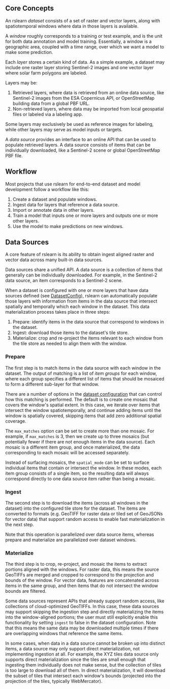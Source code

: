 Core Concepts
-------------

An rslearn *dataset* consists of a set of raster and vector layers, along with
spatiotemporal windows where data in those layers is available.

A *window* roughly corresponds to a training or test example, and is the unit
for both data annotation and model training. Essentially, a window is a
geographic area, coupled with a time range, over which we want a model to make
some prediction.

Each *layer* stores a certain kind of data. As a simple example, a dataset may
include one raster layer storing Sentinel-2 images and one vector layer where
solar farm polygons are labeled.

Layers may be:

1. Retrieved layers, where data is retrieved from an online data source, like
   Sentinel-2 images from the ESA Copernicus API, or OpenStreetMap building
   data from a global PBF URL.
2. Non-retrieved layers, where data may be imported from local geospatial files
   or labeled via a labeling app.

Some layers may exclusively be used as reference images for labeling, while
other layers may serve as model inputs or targets.

A *data source* provides an interface to an online API that can be used to
populate retrieved layers. A data source consists of items that can be
individually downloaded, like a Sentinel-2 scene or global OpenStreetMap PBF
file.


Workflow
--------

Most projects that use rslearn for end-to-end dataset and model development follow a
workflow like this:

1. Create a dataset and populate windows.
2. Ingest data for layers that reference a data source.
3. Import or annotate data in other layers.
4. Train a model that inputs one or more layers and outputs one or more other layers.
5. Use the model to make predictions on new windows.


Data Sources
------------

A core feature of rslearn is its ability to obtain ingest aligned raster and vector
data across many built-in data sources.

Data sources share a unified API. A data source is a collection of items that generally
can be individually downloaded. For example, in the Sentinel-2 data source, an item
corresponds to a Sentinel-2 scene.

When a dataset is configured with one or more layers that have data sources defined
(see [DatasetConfig](DatasetConfig.md)), rslearn can automatically populate those
layers with information from items in the data source that intersect spatially and
temporally which each window in the dataset. This data materialization process takes
place in three steps:

1. Prepare: identify items in the data source that correspond to windows in the
   dataset.
2. Ingest: download those items to the dataset's tile store.
3. Materialize: crop and re-project the items relevant to each window from the tile
   store as needed to align them with the window.

### Prepare

The first step is to match items in the data source with each window in the dataset.
The output of matching is a list of *item groups* for each window, where each group
specifies a different list of items that should be mosaiced to form a different
sub-layer for that window.

There are a number of options in the [dataset configuration](DatasetConfig.md) that can
control how this matching is performed. The default is to create one mosaic that covers
the window's spatial extent. In this case, we iterate over items that intersect the
window spatiotemporally, and continue adding items until the window is spatially
covered, skipping items that add zero additional spatial coverage.

The `max_matches` option can be set to create more than one mosaic. For example, if
`max_matches` is 3, then we create up to three mosaics (but potentially fewer if there
are not enough items in the data source). Each mosaic is a different item group, and
once materialized, the data corresponding to each mosaic will be accessed separately.

Instead of surfacing mosaics, the `spatial_mode` can be set to surface individual items
that contain or intersect the window. In these modes, each item group consists of a
single item, so the resulting data will always correspond directly to one data source
item rather than being a mosaic.

### Ingest

The second step is to download the items (across all windows in the dataset) into the
configured tile store for the dataset. The items are converted to formats (e.g. GeoTIFF
for raster data or tiled set of GeoJSONs for vector data) that support random access to
enable fast materialization in the next step.

Note that this operation is parallelized over data source items, whereas prepare and
materialize are parallelized over dataset windows.

### Materialize

The third step is to crop, re-project, and mosaic the items to extract portions aligned
with the windows. For raster data, this means the source GeoTIFFs are merged and
cropped to correspond to the projection and bounds of the window. For vector data,
features are concatenated across items in the same group, and then items that do not
intersect the window bounds are filtered.

Some data sources represent APIs that already support random access, like collections
of cloud-optimized GeoTIFFs. In this case, these data sources may support skipping the
ingestion step and directly materializing the items into the window-aligned portions;
the user must still explicitly enable this functionality by setting `ingest` to false
in the dataset configuration. Note that this means the same data may be downloaded
multiple times if there are overlapping windows that reference the same items.

In some cases, when data in a data source cannot be broken up into distinct items, a
data source may only support direct materialization, not implementing ingestion at all.
For example, the XYZ tiles data source only supports direct materialization since the
tiles are small enough that ingesting them individually does not make sense, but the
collection of tiles is too large to download all of them. In direct materialization, it
will download the subset of tiles that intersect each window's bounds (projected into
the projection of the tiles, typically WebMercator).
